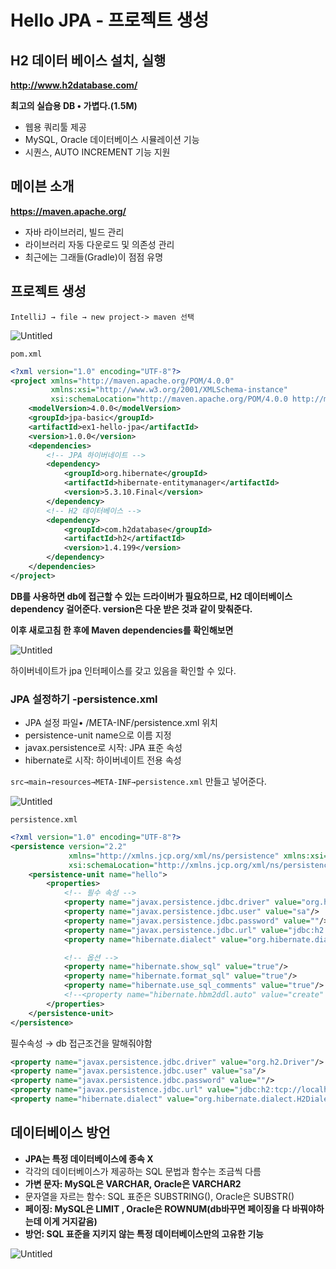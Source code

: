 # Hello JPA - 프로젝트 생성

## H2 데이터 베이스 설치, 실행

**http://www.h2database.com/**

**최고의 실습용 DB
• 가볍다.(1.5M)**

- 웹용 쿼리툴 제공
- MySQL, Oracle 데이터베이스 시뮬레이션 기능
- 시퀀스, AUTO INCREMENT 기능 지원

## **메이븐 소개**

**https://maven.apache.org/**

- 자바 라이브러리, 빌드 관리
- 라이브러리 자동 다운로드 및 의존성 관리
- 최근에는 그래들(Gradle)이 점점 유명

## 프로젝트 생성

`IntelliJ → file → new project-> maven 선택`

![Untitled](Hello%20JPA%20-%20%E1%84%91%E1%85%B3%E1%84%85%E1%85%A9%E1%84%8C%E1%85%A6%E1%86%A8%E1%84%90%E1%85%B3%20%E1%84%89%E1%85%A2%E1%86%BC%E1%84%89%E1%85%A5%E1%86%BC%20edd67883755c4771a7f9dd2db1a5a6fc/Untitled.png)

`pom.xml`

```xml
<?xml version="1.0" encoding="UTF-8"?>
<project xmlns="http://maven.apache.org/POM/4.0.0"
         xmlns:xsi="http://www.w3.org/2001/XMLSchema-instance"
         xsi:schemaLocation="http://maven.apache.org/POM/4.0.0 http://maven.apache.org/xsd/maven-4.0.0.xsd">
    <modelVersion>4.0.0</modelVersion>
    <groupId>jpa-basic</groupId>
    <artifactId>ex1-hello-jpa</artifactId>
    <version>1.0.0</version>
    <dependencies>
        <!-- JPA 하이버네이트 -->
        <dependency>
            <groupId>org.hibernate</groupId>
            <artifactId>hibernate-entitymanager</artifactId>
            <version>5.3.10.Final</version>
        </dependency>
        <!-- H2 데이터베이스 -->
        <dependency>
            <groupId>com.h2database</groupId>
            <artifactId>h2</artifactId>
            <version>1.4.199</version>
        </dependency>
    </dependencies>
</project>
```

**DB를 사용하면 db에 접근할 수 있는 드라이버가 필요하므로,
H2 데이터베이스 dependency 걸어준다.
version은 다운 받은 것과 같이 맞춰준다.**

**이후 새로고침 한 후에 Maven dependencies를 확인해보면**

![Untitled](Hello%20JPA%20-%20%E1%84%91%E1%85%B3%E1%84%85%E1%85%A9%E1%84%8C%E1%85%A6%E1%86%A8%E1%84%90%E1%85%B3%20%E1%84%89%E1%85%A2%E1%86%BC%E1%84%89%E1%85%A5%E1%86%BC%20edd67883755c4771a7f9dd2db1a5a6fc/Untitled%201.png)

하이버네이트가 jpa 인터페이스를 갖고 있음을 확인할 수 있다.

### JPA 설정하기 -persistence.xml

- JPA 설정 파일• /META-INF/persistence.xml 위치
- persistence-unit name으로 이름 지정
- javax.persistence로 시작: JPA 표준 속성
- hibernate로 시작: 하이버네이트 전용 속성

`src→main→resources→META-INF→persistence.xml` 만들고
넣어준다.

![Untitled](Hello%20JPA%20-%20%E1%84%91%E1%85%B3%E1%84%85%E1%85%A9%E1%84%8C%E1%85%A6%E1%86%A8%E1%84%90%E1%85%B3%20%E1%84%89%E1%85%A2%E1%86%BC%E1%84%89%E1%85%A5%E1%86%BC%20edd67883755c4771a7f9dd2db1a5a6fc/Untitled%202.png)

`persistence.xml`

```xml
<?xml version="1.0" encoding="UTF-8"?>
<persistence version="2.2"
             xmlns="http://xmlns.jcp.org/xml/ns/persistence" xmlns:xsi="http://www.w3.org/2001/XMLSchema-instance"
             xsi:schemaLocation="http://xmlns.jcp.org/xml/ns/persistence http://xmlns.jcp.org/xml/ns/persistence/persistence_2_2.xsd">
    <persistence-unit name="hello">
        <properties>
            <!-- 필수 속성 -->
            <property name="javax.persistence.jdbc.driver" value="org.h2.Driver"/>
            <property name="javax.persistence.jdbc.user" value="sa"/>
            <property name="javax.persistence.jdbc.password" value=""/>
            <property name="javax.persistence.jdbc.url" value="jdbc:h2:tcp://localhost/~/test"/>
            <property name="hibernate.dialect" value="org.hibernate.dialect.H2Dialect"/>

            <!-- 옵션 -->
            <property name="hibernate.show_sql" value="true"/>
            <property name="hibernate.format_sql" value="true"/>
            <property name="hibernate.use_sql_comments" value="true"/>
            <!--<property name="hibernate.hbm2ddl.auto" value="create" />-->
        </properties>
    </persistence-unit>
</persistence>
```

필수속성 → 
db 접근조건을 말해줘야함

```xml
<property name="javax.persistence.jdbc.driver" value="org.h2.Driver"/>
<property name="javax.persistence.jdbc.user" value="sa"/>
<property name="javax.persistence.jdbc.password" value=""/>
<property name="javax.persistence.jdbc.url" value="jdbc:h2:tcp://localhost/~/test"/>
<property name="hibernate.dialect" value="org.hibernate.dialect.H2Dialect"/>

```

## 데이터베이스 방언

- **JPA는 특정 데이터베이스에 종속 X**
- 각각의 데이터베이스가 제공하는 SQL 문법과 함수는 조금씩 다름
- **가변 문자: MySQL은 VARCHAR, Oracle은 VARCHAR2**
- 문자열을 자르는 함수: SQL 표준은 SUBSTRING(), Oracle은
SUBSTR()
- **페이징: MySQL은 LIMIT , Oracle은 ROWNUM(db바꾸면 페이징을 다 바꿔야하는데 이게 거지같음)**
- **방언: SQL 표준을 지키지 않는 특정 데이터베이스만의 고유한 기능**

![Untitled](Hello%20JPA%20-%20%E1%84%91%E1%85%B3%E1%84%85%E1%85%A9%E1%84%8C%E1%85%A6%E1%86%A8%E1%84%90%E1%85%B3%20%E1%84%89%E1%85%A2%E1%86%BC%E1%84%89%E1%85%A5%E1%86%BC%20edd67883755c4771a7f9dd2db1a5a6fc/Untitled%203.png)